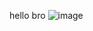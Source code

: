 hello bro
![image](https://github.com/user-attachments/assets/a57b36c3-fba4-4d9f-927b-865c98c4a916)
